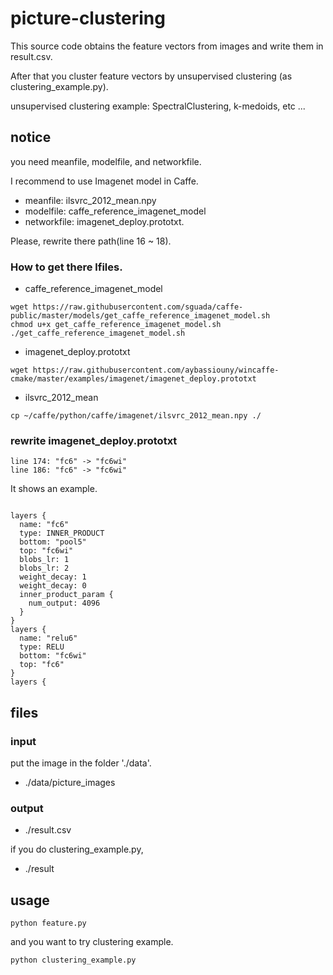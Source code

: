 # picture-clustering

This source code obtains the feature vectors from images and write them in result.csv.


After that you cluster feature vectors by unsupervised clustering (as clustering_example.py).

unsupervised clustering example: SpectralClustering, k-medoids, etc ...


## notice

you need meanfile, modelfile, and networkfile.

I recommend to use Imagenet model in Caffe. 
- meanfile: ilsvrc_2012_mean.npy
- modelfile: caffe_reference_imagenet_model
- networkfile: imagenet_deploy.prototxt.

Please, rewrite there path(line 16 ~ 18).

### How to get there lfiles.

- caffe_reference_imagenet_model
```
wget https://raw.githubusercontent.com/sguada/caffe-public/master/models/get_caffe_reference_imagenet_model.sh
chmod u+x get_caffe_reference_imagenet_model.sh
./get_caffe_reference_imagenet_model.sh
```

- imagenet_deploy.prototxt
```
wget https://raw.githubusercontent.com/aybassiouny/wincaffe-cmake/master/examples/imagenet/imagenet_deploy.prototxt
```
- ilsvrc_2012_mean
```
cp ~/caffe/python/caffe/imagenet/ilsvrc_2012_mean.npy ./
```


### rewrite imagenet_deploy.prototxt

```
line 174: "fc6" -> "fc6wi"  
line 186: "fc6" -> "fc6wi"
```

It shows an example.
```
   
layers {
  name: "fc6"
  type: INNER_PRODUCT
  bottom: "pool5"
  top: "fc6wi"
  blobs_lr: 1
  blobs_lr: 2
  weight_decay: 1
  weight_decay: 0
  inner_product_param {
    num_output: 4096
  }
}
layers {
  name: "relu6"
  type: RELU
  bottom: "fc6wi"
  top: "fc6"
}
layers {
```


## files

### input

put the image in the folder './data'.

- ./data/picture_images

### output
- ./result.csv


if you do clustering_example.py,

- ./result

## usage

	python feature.py


and you want to try clustering example.

	python clustering_example.py

